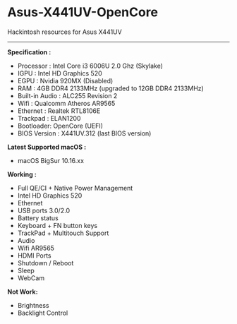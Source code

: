# Asus-X441UV-OpenCore
 
Hackintosh resources for Asus X441UV


-------
**Specification :**

 - Processor : Intel Core i3 6006U 2.0 Ghz (Skylake)
 - IGPU : Intel HD Graphics 520
 - EGPU : Nvidia 920MX (Disabled)
 - RAM : 4GB DDR4 2133MHz (upgraded to 12GB DDR4 2133MHz)
 - Built-in Audio : ALC255 Revision 2
 - Wifi : Qualcomm Atheros AR9565
 - Ethernet : Realtek RTL8106E
 - Trackpad : ELAN1200
 - Bootloader: OpenCore (UEFI)
 - BIOS Version : X441UV.312 (last BIOS version)
 
 **Latest Supported macOS :**
  - macOS BigSur 10.16.xx

**Working :**

 - Full QE/CI + Native Power Management
 - Intel HD Graphics 520
 - Ethernet
 - USB ports 3.0/2.0
 - Battery status
 - Keyboard + FN button keys
 - TrackPad + Multitouch Support
 - Audio
 - Wifi AR9565
 - HDMI Ports
 - Shutdown / Reboot
 - Sleep
 - WebCam

**Not Work:**
 - Brightness
 - Backlight Control
